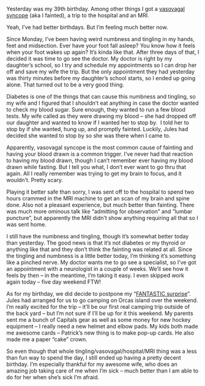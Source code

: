Yesterday was my 39th birthday. Among other things I got a [vasovagal
syncope](http://www.mayoclinic.com/health/vasovagal-syncope/DS00806)
(aka I fainted), a trip to the hospital and an MRI.

Yeah, I’ve had better birthdays. But I’m feeling much better now.

Since Monday, I’ve been having weird numbness and tingling in my hands,
feet and midsection. Ever have your foot fall asleep? You know how it
feels when your foot wakes up again? It’s kinda like that. After three
days of that, I decided it was time to go see the doctor. My doctor is
right by my daughter’s school, so I try and schedule my appointments so
I can drop her off and save my wife the trip. But the only appointment
they had yesterday was thirty minutes before my daughter’s school
starts, so I ended up going alone. That turned out to be a very good
thing.

Diabetes is one of the things that can cause this numbness and tingling,
so my wife and I figured that I shouldn’t eat anything in case the
doctor wanted to check my blood sugar. Sure enough, they wanted to run a
few blood tests. My wife called as they were drawing my blood – she had
dropped off our daughter and wanted to know if I wanted her to stop by. 
I told her to stop by if she wanted, hung up, and promptly fainted.
Luckily, Jules had decided she wanted to stop by so she was there when I
came to.

Apparently, vasovagal syncope is the most common cause of fainting and
having your blood drawn is a common trigger. I’ve never had that
reaction to having my blood drawn, though I can’t remember ever having
my blood drawn while fasting. But I tell you what, I don’t ever want to
go thru that again. All I really remember was trying to get my brain to
focus, and it wouldn’t. Pretty scary.

Playing it better safe than sorry, I was sent off to the hospital to
spend two hours crammed in the MRI machine to get an scan of my brain
and spine done. Also not a pleasant experience, but much better than
fainting. There was much more ominous talk like “admitting for
observation” and “lumbar puncture”, but apparently the MRI didn’t show
anything requiring all that so I was sent home.

I still have the numbness and tingling, though it’s somewhat better
today than yesterday. The good news is that it’s not diabetes or my
thyroid or anything like that and they don’t think the fainting was
related at all. Since the tingling and numbness is a little better
today, I’m thinking it’s something like a pinched nerve. My doctor wants
me to go see a specialist, so I’ve got an appointment with a neurologist
in a couple of weeks. We’ll see how it feels by then – in the meantime,
I’m taking it easy. I even skipped work again today – five day weekend
FTW!

As for my birthday, we did decide to postpone my “[FANTASTIC
surprise](http://twitter.com/JuliannePierson/status/1851811876)”. Jules
had arranged for us to go camping on Orcas island over the weekend. I’m
really excited for the trip – it’ll be our first real camping trip
outside of the back yard – but I’m not sure if I’ll be up for it this
weekend. My parents sent me a bunch of Capitals gear as well as some
money for new hockey equipment – I really need a new helmet and elbow
pads. My kids both made me awesome cards – Patrick’s new thing is to
make pop-up cards. He also made me a paper “cake” crown.

So even though that whole tingling/vasovagal/hospital/MRI thing was a
less than fun way to spend the day, I still ended up having a pretty
decent birthday. I’m especially thankful for my awesome wife, who does
an amazing job taking care of me when I’m sick – much better than I am
able to do for her when she’s sick I’m afraid.
